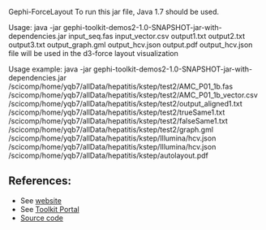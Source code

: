 Gephi-ForceLayout
To run this jar file, Java 1.7 should be used.

Usage:
java -jar gephi-toolkit-demos2-1.0-SNAPSHOT-jar-with-dependencies.jar input_seq.fas input_vector.csv output1.txt output2.txt output3.txt output_graph.gml output_hcv.json output.pdf
output_hcv.json file will be used in the d3-force layout visualization

Usage example:
java -jar gephi-toolkit-demos2-1.0-SNAPSHOT-jar-with-dependencies.jar /scicomp/home/yqb7/allData/hepatitis/kstep/test2/AMC_P01_1b.fas /scicomp/home/yqb7/allData/hepatitis/kstep/test2/AMC_P01_1b_vector.csv /scicomp/home/yqb7/allData/hepatitis/kstep/test2/output_aligned1.txt /scicomp/home/yqb7/allData/hepatitis/kstep/test2/trueSame1.txt /scicomp/home/yqb7/allData/hepatitis/kstep/test2/falseSame1.txt /scicomp/home/yqb7/allData/hepatitis/kstep/test2/graph.gml /scicomp/home/yqb7/allData/hepatitis/kstep/Illumina/hcv.json /scicomp/home/yqb7/allData/hepatitis/kstep/Illumina/hcv.json /scicomp/home/yqb7/allData/hepatitis/kstep/autolayout.pdf




## References:

* See [website](http://gephi.org/toolkit)
* See [Toolkit Portal](http://wiki.gephi.org/index.php/Toolkit_portal)
* [Source code](https://github.com/gephi/gephi-toolkit-demos)
